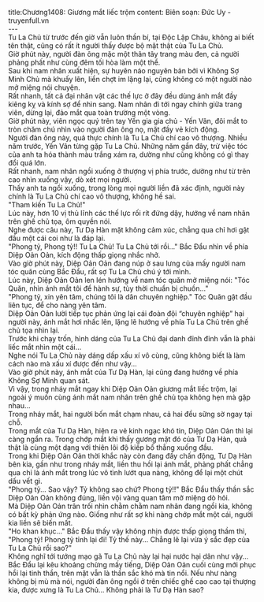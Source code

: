 title:Chương1408: Giương mắt liếc trộm
content:
Biên soạn: Đức Uy - truyenfull.vn<br>---<br>Tu La Chủ từ trước đến giờ vẫn luôn thần bí, tại Độc Lập Châu, không ai biết tên thật, cũng có rất ít người thấy được bộ mặt thật của Tu La Chủ.<br>Giờ phút này, người đàn ông mặc một thân tây trang màu đen, cả người phảng phất như cùng đêm tối hòa làm một thể.<br>Sau khi nam nhân xuất hiện, sự huyên náo nguyên bản bởi vì Không Sợ Minh Chủ mà khuấy lên, liền chợt im lặng lại, cũng không có một người nào mở miệng nói chuyện.<br>Rất nhanh, tất cả đại nhân vật các thế lực ở đây đều dùng ánh mắt đầy kiêng kỵ và kính sợ để nhìn sang. Nam nhân đi tới ngay chính giữa trang viên, dừng lại, đảo mắt qua toàn trường một vòng.<br>Giờ phút này, viên ngọc quý trên tay Yến gia gia chủ - Yến Vân, đôi mắt to tròn chăm chú nhìn vào người đàn ông nọ, mặt đầy vẻ kích động.<br>Người đàn ông này, quả thực chính là Tu La Chủ chí cao vô thượng. Nhiều năm trước, Yến Vân từng gặp Tu La Chủ. Những năm gần đây, trừ việc tóc của anh ta hóa thành màu trắng xám ra, dường như cũng không có gì thay đổi quá lớn.<br>Rất nhanh, nam nhân ngồi xuống ở thượng vị phía trước, dường như từ trên cao nhìn xuống vậy, dò xét mọi người.<br>Thấy anh ta ngồi xuống, trong lòng mọi người liền đã xác định, người này chính là Tu La Chủ chí cao vô thượng, không hề sai.<br>"Tham kiến Tu La Chủ!"<br>Lúc này, hơn 10 vị thủ lĩnh các thế lực rối rít đứng dậy, hướng về nam nhân trên ghế chủ tọa, ôm quyền nói.<br>Nghe được câu này, Tư Dạ Hàn mặt không cảm xúc, chẳng qua chỉ hơi gật đầu một cái coi như là đáp lại.<br>"Phong tỷ, Phong tỷ!! Tu La Chủ! Tu La Chủ tới rồi..." Bắc Đẩu nhìn về phía Diệp Oản Oản, kích động thấp giọng nhắc nhở.<br>Vào giờ phút này, Diệp Oản Oản đang núp ở sau lưng của mấy người nam tóc quăn cùng Bắc Đẩu, rất sợ Tu La Chủ chú ý tới mình.<br>Lúc này, Diệp Oản Oản len lén hướng về nam tóc quăn mở miệng nói: "Tóc Quăn, nhìn ánh mắt tôi để hành sự, tùy thời chuẩn bị chuồn..."<br>"Phong tỷ, xin yên tâm, chúng tôi là dân chuyên nghiệp." Tóc Quăn gật đầu liên tục, để cho nàng yên tâm.<br>Diệp Oản Oản lười tiếp tục phản ứng lại cái đoàn đội “chuyên nghiệp” hại người này, ánh mắt hơi nhấc lên, lặng lẽ hướng về phía Tu La Chủ trên ghế chủ tọa nhìn lại.<br>Trước khi chạy trốn, hình dáng của Tu La Chủ đại danh đỉnh đỉnh vẫn là phải liếc mắt nhìn một cái…<br>Nghe nói Tu La Chủ này dáng dấp xấu xí vô cùng, cũng không biết là làm cách nào mà xấu xí được đến như vậy…<br>Vào giờ phút này, ánh mắt của Tư Dạ Hàn, lại cũng đang hướng về phía Không Sợ Minh quan sát.<br>Vì vậy, trong nháy mắt ngay khi Diệp Oản Oản giương mắt liếc trộm, lại ngoài ý muốn cùng ánh mắt nam nhân trên ghế chủ tọa không hẹn mà gặp nhau…<br>Trong nháy mắt, hai người bốn mắt chạm nhau, cả hai đều sững sờ ngay tại chỗ.<br>Trong mắt của Tư Dạ Hàn, hiện ra vẻ kinh ngạc khó tin, Diệp Oản Oản thì lại càng ngẩn ra. Trong chớp mắt khi thấy gương mặt đó của Tư Dạ Hàn, quả thật là cùng một dạng với thiên lôi độ kiếp bổ thẳng xuống đầu.<br>Trong khi Diệp Oản Oản thời khắc này còn đang đầy chấn động, Tư Dạ Hàn bên kia, gần như trong nháy mắt, liền thu hồi lại ánh mắt, phảng phất chẳng qua chỉ là ánh mắt trong lúc vô tình lướt qua nàng, không để lại một chút dấu vết gì.<br>"Phong tỷ... Sao vậy? Tỷ không sao chứ? Phong tỷ!!" Bắc Đẩu thấy thần sắc Diệp Oản Oản không đúng, liền vội vàng quan tâm mở miệng dò hỏi.<br>Mà Diệp Oản Oản trân trối nhìn chằm chằm nam nhân đang ngồi kia, không có bất kỳ phản ứng nào. Giống như rất sợ khi nàng chớp mắt một cái, người kia liền sẽ biến mất.<br>"Ho khan khục..." Bắc Đẩu thấy vậy không nhịn được thấp giọng thầm thì, "Phong tỷ! Phong tỷ tỉnh lại đi! Tỷ thế này... Chẳng lẽ lại vừa ý sắc đẹp của Tu La Chủ rồi sao?"<br>Không nghĩ tới tướng mạo gã Tu La Chủ này lại hại nước hại dân như vậy...<br>Bắc Đẩu lại kêu khoảng chừng mấy tiếng, Diệp Oản Oản cuối cùng mới phục hồi lại tinh thần, trên mặt vẫn là thần sắc khó mà tin nổi. Nếu như nàng không bị mù mà nói, người đàn ông ngồi ở trên chiếc ghế cao cao tại thượng kia, được xưng là Tu La Chủ... Không phải là Tư Dạ Hàn sao?